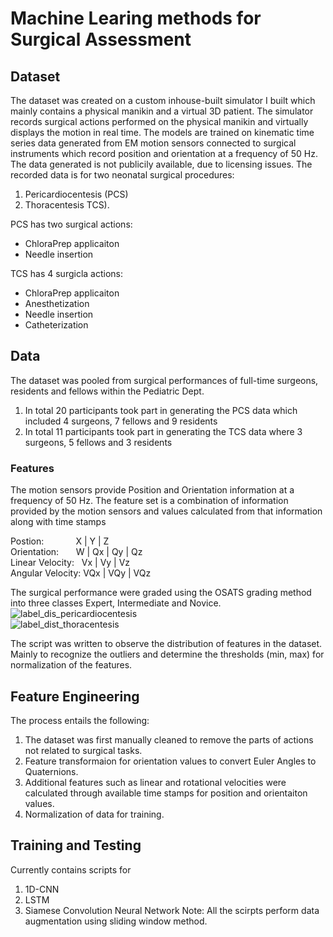 # Machine Learing methods for Surgical Assessment

## Dataset
The dataset was created on a custom inhouse-built simulator I built which mainly contains a physical manikin and a virtual 3D patient. The simulator records surgical actions performed on the physical manikin and virtually displays the motion in real time. The models are trained on kinematic time series data generated from EM motion sensors connected to surgical instruments which record position and orientation at a frequency of 50 Hz.  
The data generated is not publicily available, due to licensing issues. 
The recorded data is for two neonatal surgical procedures: 
1. Pericardiocentesis (PCS) 
2. Thoracentesis TCS). 

PCS has two surgical actions:  
* ChloraPrep applicaiton  
* Needle insertion  

TCS has 4 surgicla actions:  
* ChloraPrep applicaiton  
* Anesthetization  
* Needle insertion  
* Catheterization  


<!-- There is a publically available dataset called JIGSAWS which contains surgical performance data in the form of kinematics and videos, that is made available here. The dataset contains 3 surgical tasks performed using the surgical robot called DaVinci. There are differences in features and labels between our dataset and JIGSAWS, so naturally the scripts need to be editted to train for this dataset, however the overall function remains similar. -->

## Data
The dataset was pooled from surgical performances of full-time surgeons, residents and fellows within the Pediatric Dept.
1. In total 20 participants took part in generating the PCS data which included 4 surgeons, 7 fellows and 9 residents
2. In total 11 participants took part in generating the TCS data where 3 surgeons, 5 fellows and 3 residents  

### Features
The motion sensors provide Position and Orientation information at a frequency of 50 Hz.
The feature set is a combination of information provided by the motion sensors and values calculated from that information along with time stamps  

Postion: &nbsp;&nbsp;&nbsp;&nbsp;&nbsp;&nbsp;&nbsp;&nbsp;&nbsp;&nbsp;&nbsp; X | Y | Z  
Orientation: &nbsp;&nbsp;&nbsp;&nbsp;&nbsp; W | Qx | Qy | Qz  
Linear Velocity: &nbsp;&nbsp;Vx | Vy | Vz  
Angular Velocity: VQx | VQy | VQz  

  
The surgical performance were graded using the OSATS grading method into three classes Expert, Intermediate and Novice.   
![label_dis_pericardiocentesis](https://user-images.githubusercontent.com/19583897/227019887-cd3c8959-5f7f-4e69-ac4c-8f8e722f2b10.png)  
![label_dist_thoracentesis](https://user-images.githubusercontent.com/19583897/227020232-191375cf-0a91-4a14-b0a5-1bcd9b05e41c.png)

The script was written to observe the distribution of features in the dataset. Mainly to recognize the outliers and determine the thresholds (min, max) for normalization of the features. 

## Feature Engineering
The process entails the following:
1. The dataset was first manually cleaned to remove the parts of actions not related to surgical tasks.
2. Feature transformaion for orientation values to convert Euler Angles to Quaternions.
3. Additional features such as linear and rotational velocities were calculated through available time stamps for position and orientaiton values.
4. Normalization of data for training.

## Training and Testing
Currently contains scripts for 
1. 1D-CNN
2. LSTM
3. Siamese Convolution Neural Network
Note: All the scirpts perform data augmentation using sliding window method. 
